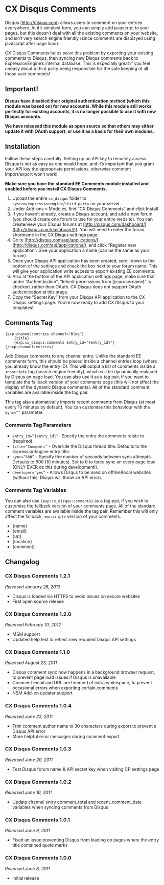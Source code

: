 # CX Disqus Comments

Disqus (http://disqus.com) allows users to comment on your entries everywhere. At it’s simplest form, you can simply add javascript to your pages, but this doesn’t deal with all the existing comments on your website, and isn’t very search engine friendly (since comments are displayed using javascript after page load).

CX Disqus Comments helps solve this problem by exporting your existing comments to Disqus, then syncing new Disqus comments back to ExpressionEngine’s internal database. This is especially great if you feel uneasy about a third party being responsible for the safe keeping of all those user comments!

## Important!

**Disqus have disabled their original authentication method (which this module was based on) for new accounts. While this module still works perfectly for existing accounts, it is no longer possible to use it with new Disqus accounts.**

**We have released this module as open source so that others may either update it with OAuth support, or use it as a basis for their own modules.**

## Installation

Follow these steps carefully. Setting up an API key to remotely access Disqus is not as easy as one would hope, and it’s important that you grant your API key the appropriate permissions, otherwise comment import/export won’t work!

**Make sure you have the standard EE Comments module installed and enabled before you install CX Disqus Comments.**

1. Upload the entire `cx_disqus` folder to `system/expressionengine/third_party` on your server.
2. Under Add-ons > Modules, find “CX Disqus Comments” and click Install
3. If you haven’t already, create a Disqus account, and add a new forum (you should create one forum to use for your entire website). You can create/view your Disqus forums at [http://disqus.com/dashboard/](http://disqus.com/dashboard/)). You will need to enter the forum shortname in the CX Disqus settings page.
4. Go to [http://disqus.com/api/applications/](http://disqus.com/api/applications/), and click “Register new application”. Give your application a name (can be the same as your forum).
5. Once your Disqus API application has been created, scroll down to the bottom of the settings and check the box next to your forum name. This will give your application write access to export existing EE comments.
6. Also at the bottom of the API application settings page, make sure that under “Authentication”, “Inherit permissions from (yourusername)” is checked, rather than OAuth. CX Disqus does not support OAuth authentication at this stage.
7. Copy the “Secret Key” from your Disqus API application to the CX DIsqus settings page. You’re now ready to add CX DIsqus to your templates!

## Comments Tag

    {exp:channel:entries channel="blog"}
        {title}
        {exp:cx_disqus:comments entry_id="{entry_id}"}
    {/exp:channel:entries}

Add Disqus comments to any channel entry. Unlike the standard EE comments form, this should be placed inside a channel entries loop (where you already know the entry ID). This will output a list of comments inside a `<noscript>` tag (search engine friendly), which will be dynamically replaced by Disqus on page load. You can also use it as a tag pair, if you want to template the fallback version of your comments page (this will not affect the display of the dynamic Disqus comments). All of the standard comment variables are available inside the tag pair.

This tag also automatically imports recent comments from Disqus (at most every 10 minutes by default). You can customise this behaviour with the `sync=””` parameter.

### Comments Tag Parameters

* `entry_id=”{entry_id}”`- Specify the entry the comments relate to (required).
* `title=”Comments”` - Override the Disqus thread title. Defaults to the ExpressionEngine entry title.
* `sync=”600”` - Specify the number of seconds between sync attempts. Defaults to 600 (10 minutes). Set to 0 to force sync on every page load (ONLY EVER do this during development!).
* `developer=”yes”` - Allows Disqus to be used on offline/local websites (without this, Disqus will throw an API error).

### Comments Tag Variables

You can also use `{exp:cx_disqus:comments}` as a tag pair, if you wish to customise the fallback version of your comments page. All of the standard comment variables are available inside the tag pair. Remember this will only affect the fallback, `<noscript>` version of your comments.

* {name}
* {email}
* {url}
* {location}
* {comment}

## Changelog

### CX Disqus Comments 1.2.1
*Released January 26, 2013*

* Disqus is loaded via HTTPS to avoid issues on secure websites
* First open source release

### CX Disqus Comments 1.2.0
*Released February 10, 2012*

* MSM support
* Updated help text to reflect new required Disqus API settings

### CX Disqus Comments 1.1.0
*Released August 23, 2011*

* Disqus comment sync now happens in a background browser request, to prevent page load issues if Disqus is unavailable
* Comment email and URL are trimmed of extra whitespace, to prevent occasional errors when exporting certain comments
* NSM Add-on updater support

### CX Disqus Comments 1.0.4
*Released June 23, 2011*

* Trim comment author name to 30 characters during export to prevent a Disqus API error
* More helpful error messages during comment export

### CX Disqus Comments 1.0.3
*Released June 20, 2011*

* Test Disqus forum name & API secret key when visiting CP settings page

### CX Disqus Comments 1.0.2
*Released June 10, 2011*

* Update channel entry comment_total and recent_comment_date variables when syncing comments from Disqus

### CX Disqus Comments 1.0.1
*Released June 9, 2011*

* Fixed an issue preventing Disqus from loading on pages where the entry title contained quote marks

### CX Disqus Comments 1.0.0
*Released June 8, 2011*

* Initial release
